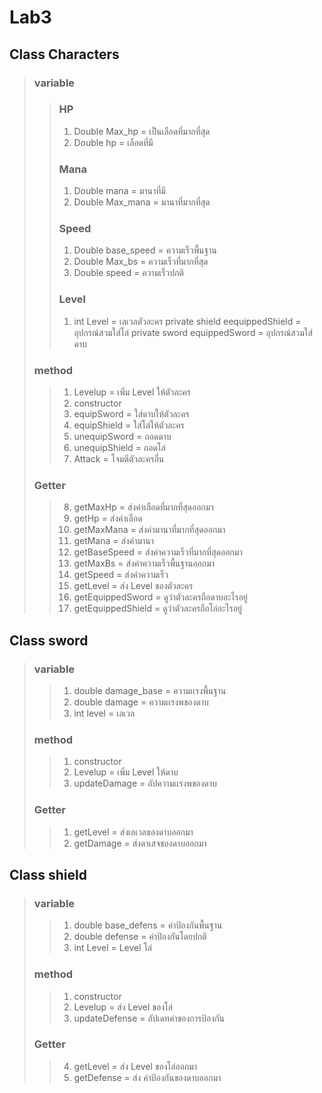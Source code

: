 # Lab3
## Class Characters
> ### variable
> > ### HP
> > 1. Double Max_hp = เป็นเลือดที่มากที่สุด
> > 2. Double hp = เลือดที่มี
> > ### Mana
> > 1. Double mana = มานาที่มี
> > 2. Double Max_mana = มานาที่มากที่สุด
> > ### Speed
> > 1. Double base_speed = ความเร็วพื้นฐาน
> > 2. Double Max_bs = ความเร็วที่มากที่สุด
> > 3. Double speed = ความเร็วปกติ
> > ### Level
> > 1. int Level = เลเวลตัวละคร
>   private shield eequippedShield  = อุปกรณ์สวมใส่โล่
>   private sword equippedSword = อุปกรณ์สวมใส่ดาบ
> ### method
> > 1. Levelup = เพิ่ม Level ให้ตัวละคร
> > 2. constructor 
> > 3. equipSword = ใส่ดาบให้ตัวละคร
> > 4. equipShield = ใส่โล่ให้ตัวละคร
> > 5. unequipSword = ถอดดาบ
> > 6. unequipShield = ถอดโล่
> > 7. Attack = โจมตีตัวละครอื่น
> ### Getter
> > 8. getMaxHp = ส่งค่าเลือดที่มากที่สุดออกมา
> > 9. getHp = ส่งค่าเลือด
> > 10. getMaxMana =  ส่งค่ามานาที่มากที่สุดออกมา
> > 11. getMana = ส่งค่ามานา
> > 12. getBaseSpeed = ส่งค่าความเร็วที่มากที่สุดออกมา
> > 13. getMaxBs = ส่งค่าความเร็วพื้นฐานออกมา
> > 14. getSpeed = ส่งค่าความเร็ว
> > 15. getLevel = ส่ง Level ของตัวละคร
> > 16. getEquippedSword = ดูว่าตัวละครถือดาบอะไรอยู่
> > 17. getEquippedShield = ดูว่าตัวละครถือโล่อะไรอยู่


## Class sword 
> ### variable
> > 1. double damage_base = ความเเรงพื้นฐาน
> > 2. double damage = ความเเรงพของดาบ
> > 3. int level = เลเวล
> ### method
> > 1. constructor
> > 2. Levelup = เพิ่ม Level ให้ดาบ
> > 3. updateDamage = อัปความเเรงพของดาบ
>  ### Getter
> > 1. getLevel  = ส่งเลเวลของดาบออกมา
> > 2. getDamage = ส่งดาเสจของดาบออกมา 

## Class shield 
> ### variable
> > 1. double base_defens = ค่าป้องกันพื้นฐาน
> > 2. double defense = ค่าป้องกันโดยปกติ
> > 3. int Level = Level โล่
> ### method
> > 1. constructor 
> > 2. Levelup = ส่ง Level ของโล่
> > 3. updateDefense = อัปเดทค่าของการป้องกัน
>  ### Getter
> > 4. getLevel = ส่ง Level ของโล่ออกมา
> > 5. getDefense = ส่ง ค่าป้องกันของดาบออกมา
